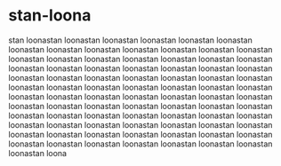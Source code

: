 # stan-loona
stan loonastan loonastan loonastan loonastan loonastan loonastan loonastan loonastan loonastan loonastan loonastan loonastan loonastan loonastan loonastan loonastan loonastan loonastan loonastan loonastan loonastan loonastan loonastan loonastan loonastan loonastan loonastan loonastan loonastan loonastan loonastan loonastan loonastan loonastan loonastan loonastan loonastan loonastan loonastan loonastan loonastan loonastan loonastan loonastan loonastan loonastan loonastan loonastan loonastan loonastan loonastan loonastan loonastan loonastan loonastan loonastan loonastan loonastan loonastan loonastan loonastan loonastan loonastan loonastan loonastan loonastan loonastan loonastan loonastan loonastan loonastan loonastan loonastan loonastan loonastan loonastan loonastan loonastan loonastan loonastan loonastan loonastan loonastan loonastan loona
